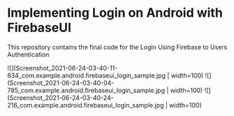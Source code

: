 Implementing Login on Android with FirebaseUI
=========================

This repository contains the final code for the Login Using Firebase to Users Authentication

![](Screenshot_2021-06-24-03-40-11-634_com.example.android.firebaseui_login_sample.jpg
| width=100)
![](Screenshot_2021-06-24-03-40-04-785_com.example.android.firebaseui_login_sample.jpg
| width=100)
![](Screenshot_2021-06-24-03-40-24-216_com.example.android.firebaseui_login_sample.jpg
| width=100)




